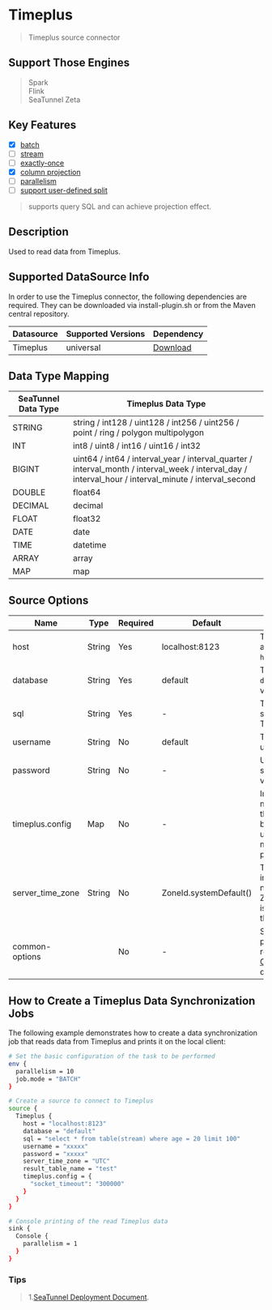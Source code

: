 # Timeplus

> Timeplus source connector

## Support Those Engines

> Spark<br/>
> Flink<br/>
> SeaTunnel Zeta<br/>

## Key Features

- [x] [batch](../../concept/connector-v2-features.md)
- [ ] [stream](../../concept/connector-v2-features.md)
- [ ] [exactly-once](../../concept/connector-v2-features.md)
- [x] [column projection](../../concept/connector-v2-features.md)
- [ ] [parallelism](../../concept/connector-v2-features.md)
- [ ] [support user-defined split](../../concept/connector-v2-features.md)

> supports query SQL and can achieve projection effect.

## Description

Used to read data from Timeplus.

## Supported DataSource Info

In order to use the Timeplus connector, the following dependencies are required.
They can be downloaded via install-plugin.sh or from the Maven central repository.

| Datasource | Supported Versions |                                                    Dependency                                                    |
|------------|--------------------|------------------------------------------------------------------------------------------------------------------|
| Timeplus | universal          | [Download](https://mvnrepository.com/artifact/org.apache.seatunnel/connector-timeplus) |

## Data Type Mapping

| SeaTunnel Data Type |                                                                  Timeplus Data Type                                                                   |
|---------------------|-------------------------------------------------------------------------------------------------------------------------------------------------------|
| STRING              | string / int128 / uint128 / int256 / uint256 / point / ring / polygon multipolygon                                                                    |
| INT                 | int8 / uint8 / int16 / uint16 / int32                                                                                                                 |
| BIGINT              | uint64 / int64 / interval_year / interval_quarter / interval_month / interval_week / interval_day / interval_hour / interval_minute / interval_second |
| DOUBLE              | float64                                                                                                                                               |
| DECIMAL             | decimal                                                                                                                                               |
| FLOAT               | float32                                                                                                                                               |
| DATE                | date                                                                                                                                                  |
| TIME                | datetime                                                                                                                                              |
| ARRAY               | array                                                                                                                                                 |
| MAP                 | map                                                                                              
## Source Options

|       Name        |  Type  | Required |        Default         |                                                                                                                                                 Description                                                                                                                                                 |
|-------------------|--------|----------|------------------------|-------------------------------------------------------------------------------------------------------------------------------------------------------------------------------------------------------------------------------------------------------------------------------------------------------------|
| host                                  | String  | Yes      | localhost:8123                                                                                                                                            | Timeplus cluster address, the format is `host:port`.                                                                                                                                                                                                                   |
| database                              | String  | Yes      | default                                                                                                                                                   | The database name, `default` as the default value.                                                                                                                                                                                                                     |
| sql               | String | Yes      | -                      | The query sql used to search data though Timeplus server.                                                                                                                                                                                                                                                 |
| username          | String | No      | default                      | Timeplus user username.                                                                                                                                                                                                                                                                                 |
| password          | String | No      | -                      | User password. Empty string as the default value.                                                                                                                                                                                                                                                                               |
| timeplus.config | Map    | No       | -                      | In addition to the above mandatory parameters that must be specified by `timeplus-jdbc` , users can also specify multiple optional parameters. |
| server_time_zone  | String | No       | ZoneId.systemDefault() | The session time zone in database server. If not set, then ZoneId.systemDefault() is used to determine the server time zone.                                                                                                                                                                                |
| common-options    |        | No       | -                      | Source plugin common parameters, please refer to [Source Common Options](../source-common-options.md) for details.                                                                                                                                                                                          |

## How to Create a Timeplus Data Synchronization Jobs

The following example demonstrates how to create a data synchronization job that reads data from Timeplus and prints it on the local client:

```bash
# Set the basic configuration of the task to be performed
env {
  parallelism = 10
  job.mode = "BATCH"
}

# Create a source to connect to Timeplus
source {
  Timeplus {
    host = "localhost:8123"
    database = "default"
    sql = "select * from table(stream) where age = 20 limit 100"
    username = "xxxxx"
    password = "xxxxx"
    server_time_zone = "UTC"
    result_table_name = "test"
    timeplus.config = {
      "socket_timeout": "300000"
    }
  }
}

# Console printing of the read Timeplus data
sink {
  Console {
    parallelism = 1
  }
}
```

### Tips

> 1.[SeaTunnel Deployment Document](../../start-v2/locally/deployment.md).

